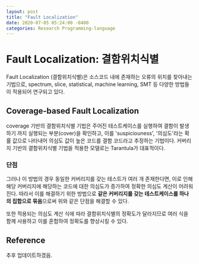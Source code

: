 ```yaml
---
layout: post
title: "Fault Localization"
date: 2020-07-05 05:24:00 -0400
categories: Research Programming-language
---
```

# Fault Localization: 결함위치식별

Fault Localization (결함위치식별)은 소스코드 내에 존재하는 오류의 위치를 찾아내는 기법으로, spectrum, slice, statistical, machine learning, SMT 등 다양한 방법들이 적용되어 연구되고 있다.

## Coverage-based Fault Localization
coverage 기반의 결함위치식별 기법은 주어진 테스트케이스를 실행하여 결함이 발생하기 까지 실행되는 부분(cover)을 확인하고, 이를 'suspiciouness', '의심도'라는 확률 값으로 나타내어 의심도 값이 높은 코드를 결함 코드라고 추정하는 기법이다. 커버리지 기반의 결함위치식별 기법을 적용한 모델로는 Tarantula가 대표적이다.

### 단점
그러나 이 방법의 경우 동일한 커버리지를 갖는 테스트가 여러 개 존재한다면, 이로 인해 해당 커버리지에 해당하는 코드에 대한 의심도가 증가하여 정확한 의심도 계산이 어려워진다. 따라서 이를 해결하기 위한 방법으로 **같은 커버리지를 갖는 테스트케이스를 하나의 집합으로 묶음**으로써 위와 같은 단점을 해결할 수 있다.

또한 적용되는 의심도 계산 식에 따라 결함위치식별의 정확도가 달라지므로 여러 식을 함께 사용하고 이를 혼합하여 정확도를 향상시킬 수 있다.

## Reference
추후 업데이트하겠음.
